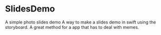 # SlidesDemo
A simple photo slides demo
A way to make a slides demo in swift using the storyboard. A great method for a app that has to deal with memes.
